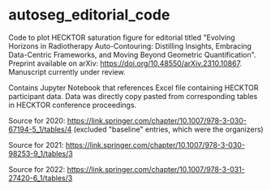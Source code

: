 # autoseg_editorial_code

Code to plot HECKTOR saturation figure for editorial titled "Evolving Horizons in Radiotherapy Auto-Contouring: Distilling Insights, Embracing Data-Centric Frameworks, and Moving Beyond Geometric Quantification". Preprint available on arXiv: 
https://doi.org/10.48550/arXiv.2310.10867. Manuscript currently under review. 

Contains Jupyter Notebook that references Excel file containing HECKTOR participant data. Data was directly copy pasted from corresponding tables in HECKTOR conference proceedings. 

Source for 2020: https://link.springer.com/chapter/10.1007/978-3-030-67194-5_1/tables/4 (excluded "baseline" entries, which were the organizers)  

Source for 2021: https://link.springer.com/chapter/10.1007/978-3-030-98253-9_1/tables/3

Source for 2022: https://link.springer.com/chapter/10.1007/978-3-031-27420-6_1/tables/3
